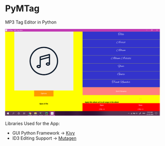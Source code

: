 # PyMTag
MP3 Tag Editor in Python

<img src='Screenshot.png' />

<br />

Libraries Used for the App:

<ul>
<li> GUI Python Framework &rarr; <a href=https://github.com/kivy/kivy> Kivy</a> 
<li> ID3 Editing Support &rarr; <a href=https://github.com/quodlibet/mutagen/> Mutagen</a>
</ul> 
